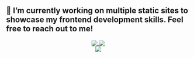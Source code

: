 ## 🔭 I’m currently working on multiple static sites to showcase my frontend development skills. Feel free to reach out to me!
<div align="center">
<a href="https://github.com/MantiMantilla/MantiMantilla.github.io">
  <img align="center" src="https://github-readme-stats.vercel.app/api/pin/?username=MantiMantilla&repo=MantiMantilla.github.io&theme=radical" />
</a>
<a href="https://github.com/MantiMantilla/MantiMantilla.github.io">
  <img align="center" src="https://github-readme-stats.vercel.app/api/top-langs/?username=MantiMantilla&layout=compact&theme=radical&langs_count=4" />
</a>
</div>
<div align="center">
<a href="https://github.com/copa-uniandes/optimizacion">
  <img align="center" src="https://github-readme-stats.vercel.app/api/pin/?username=copa-uniandes&repo=optimizacion&theme=radical" />
</a>
</div>

<!--
**MantiMantilla/MantiMantilla** is a ✨ _special_ ✨ repository because its `README.md` (this file) appears on your GitHub profile.

Here are some ideas to get you started:

- 🔭 I’m currently working on ...
- 🌱 I’m currently learning ...
- 👯 I’m looking to collaborate on ...
- 🤔 I’m looking for help with ...
- 💬 Ask me about ...
- 📫 How to reach me: ...
- 😄 Pronouns: ...
- ⚡ Fun fact: ...
-->
